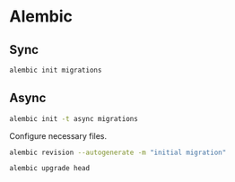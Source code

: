 # Alembic

## Sync

```bash
alembic init migrations
```

## Async

```bash
alembic init -t async migrations
```

Configure necessary files.

```bash
alembic revision --autogenerate -m "initial migration"
```

```bash
alembic upgrade head
```
